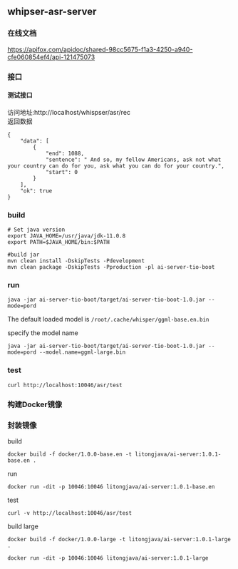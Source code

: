 ## whipser-asr-server
### 在线文档
https://apifox.com/apidoc/shared-98cc5675-f1a3-4250-a940-cfe060854ef4/api-121475073

### 接口
#### 测试接口
访问地址:http://localhost/whispser/asr/rec  
返回数据
```
{
    "data": [
        {
            "end": 1088,
            "sentence": " And so, my fellow Americans, ask not what your country can do for you, ask what you can do for your country.",
            "start": 0
        }
    ],
    "ok": true
}
```

### build
```
# Set java version
export JAVA_HOME=/usr/java/jdk-11.0.8
export PATH=$JAVA_HOME/bin:$PATH

#build jar
mvn clean install -DskipTests -Pdevelopment
mvn clean package -DskipTests -Pproduction -pl ai-server-tio-boot
```
### run
```
java -jar ai-server-tio-boot/target/ai-server-tio-boot-1.0.jar --mode=pord
```
The default loaded model is `/root/.cache/whisper/ggml-base.en.bin`


specify the model name
```
java -jar ai-server-tio-boot/target/ai-server-tio-boot-1.0.jar --mode=pord --model.name=ggml-large.bin
```

### test
```
curl http://localhost:10046/asr/test
```

### 构建Docker镜像
### 封装镜像

build

```
docker build -f docker/1.0.0-base.en -t litongjava/ai-server:1.0.1-base.en .
```

run

```
docker run -dit -p 10046:10046 litongjava/ai-server:1.0.1-base.en
```

test

```
curl -v http://localhost:10046/asr/test
```
build large
```
docker build -f docker/1.0.0-large -t litongjava/ai-server:1.0.1-large .
```

```
docker run -dit -p 10046:10046 litongjava/ai-server:1.0.1-large
```

